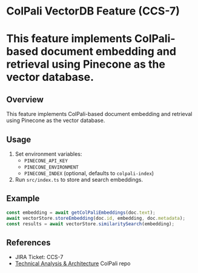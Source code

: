 # ColPali VectorDB Feature (CCS-7)
# This feature implements ColPali-based document embedding and retrieval using Pinecone as the vector database.

## Overview
This feature implements ColPali-based document embedding and retrieval using Pinecone as the vector database.

## Usage
1. Set environment variables:
   - `PINECONE_API_KEY`
   - `PINECONE_ENVIRONMENT`
   - `PINECONE_INDEX` (optional, defaults to `colpali-index`)
2. Run `src/index.ts` to store and search embeddings.

## Example
```typescript
const embedding = await getColPaliEmbeddings(doc.text);
await vectorStore.storeEmbedding(doc.id, embedding, doc.metadata);
const results = await vectorStore.similaritySearch(embedding);
```

## References
- JIRA Ticket: CCS-7
- [Technical Analysis & Architecture](https://docs.google.com/document/d/19_CtqiIQKOoY5BmO79OKLtHRrV2vVoOlEqMBEdBXT3s/edit?usp=drive_link)
ColPali repo